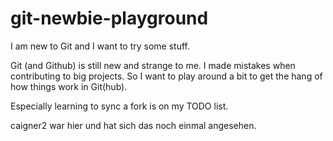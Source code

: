 # git-newbie-playground
I am new to Git and I want to try some stuff.

Git (and Github) is still new and strange to me. 
I made mistakes when contributing to big projects.
So I want to play around a bit to get the hang of how things work in Git(hub).

Especially learning to sync a fork is on my TODO list.

caigner2 war hier und hat sich das noch einmal angesehen.
